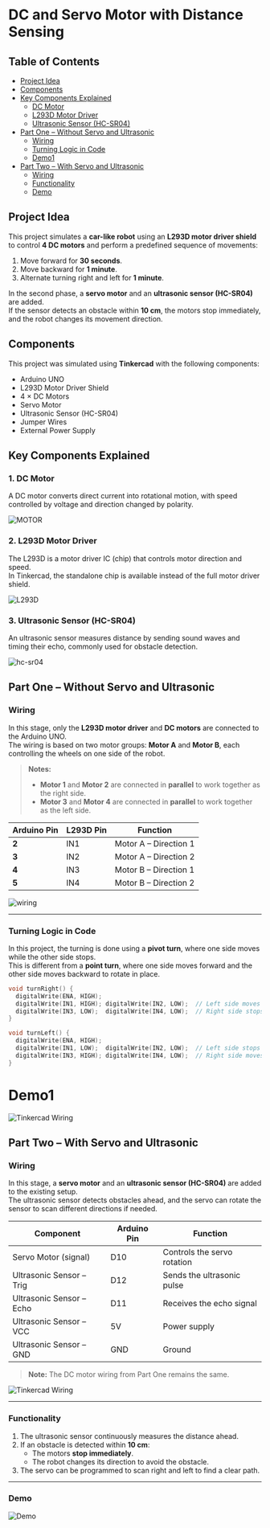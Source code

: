 # DC and Servo Motor with Distance Sensing


##  Table of Contents
- [Project Idea](#project-idea)
- [Components](#components)
- [Key Components Explained](#key-components-explained)
  - [DC Motor](#1-dc-motor)
  - [L293D Motor Driver](#2-l293d-motor-driver)
  - [Ultrasonic Sensor (HC-SR04)](#3-ultrasonic-sensor-hc-sr04)
- [Part One – Without Servo and Ultrasonic](#part-one--without-servo-and-ultrasonic)
  - [Wiring](#wiring)
  - [Turning Logic in Code](#turning-logic-in-code)
  - [Demo1](#demo1)
- [Part Two – With Servo and Ultrasonic](#part-two--with-servo-and-ultrasonic)
  - [Wiring](#wiring-1)
  - [Functionality](#functionality)
  - [Demo](#demo)


##  Project Idea
This project simulates a **car-like robot** using an **L293D motor driver shield** to control **4 DC motors** and perform a predefined sequence of movements:  
1. Move forward for **30 seconds**.  
2. Move backward for **1 minute**.  
3. Alternate turning right and left for **1 minute**.  

In the second phase, a **servo motor** and an **ultrasonic sensor (HC-SR04)** are added.  
If the sensor detects an obstacle within **10 cm**, the motors stop immediately, and the robot changes its movement direction.

##  Components
This project was simulated using **Tinkercad** with the following components:  
- Arduino UNO  
- L293D Motor Driver Shield  
- 4 × DC Motors  
- Servo Motor  
- Ultrasonic Sensor (HC-SR04)  
- Jumper Wires  
- External Power Supply  

##  Key Components Explained

### 1. DC Motor
A DC motor converts direct current into rotational motion, with speed controlled by voltage and direction changed by polarity.

![MOTOR](Electric_Motors_Chapter_2_Fig3-_960_x_500.png)

### 2. L293D Motor Driver
The L293D is a motor driver IC (chip) that controls motor direction and speed.  
In Tinkercad, the standalone chip is available instead of the full motor driver shield.

![L293D](L293D-Motor-Driver-IC.jpg)

### 3. Ultrasonic Sensor (HC-SR04)
An ultrasonic sensor measures distance by sending sound waves and timing their echo, commonly used for obstacle detection.

![hc-sr04](hc-sr04.png)


## Part One – Without Servo and Ultrasonic

### Wiring
In this stage, only the **L293D motor driver** and **DC motors** are connected to the Arduino UNO.  
The wiring is based on two motor groups: **Motor A** and **Motor B**, each controlling the wheels on one side of the robot.

> **Notes:**  
> - **Motor 1** and **Motor 2** are connected in **parallel** to work together as the right side.  
> - **Motor 3** and **Motor 4** are connected in **parallel** to work together as the left side.  

| Arduino Pin | L293D Pin | Function |
|-------------|-----------|----------|
| **2**       | IN1       | Motor A – Direction 1 |
| **3**       | IN2       | Motor A – Direction 2 |
| **4**       | IN3       | Motor B – Direction 1 |
| **5**       | IN4       | Motor B – Direction 2 |

 
![wiring](Wiring1.png)

---

###  Turning Logic in Code
In this project, the turning is done using a **pivot turn**, where one side moves while the other side stops.  
This is different from a **point turn**, where one side moves forward and the other side moves backward to rotate in place.

```cpp
void turnRight() {
  digitalWrite(ENA, HIGH);
  digitalWrite(IN1, HIGH); digitalWrite(IN2, LOW);  // Left side moves forward
  digitalWrite(IN3, LOW);  digitalWrite(IN4, LOW);  // Right side stops
}

void turnLeft() {
  digitalWrite(ENA, HIGH);
  digitalWrite(IN1, LOW);  digitalWrite(IN2, LOW);  // Left side stops
  digitalWrite(IN3, HIGH); digitalWrite(IN4, LOW);  // Right side moves forward
}
```

# Demo1 
![Tinkercad Wiring](Demo1.gif)

## Part Two – With Servo and Ultrasonic

### Wiring
In this stage, a **servo motor** and an **ultrasonic sensor (HC-SR04)** are added to the existing setup.  
The ultrasonic sensor detects obstacles ahead, and the servo can rotate the sensor to scan different directions if needed.

| Component               | Arduino Pin | Function |
|-------------------------|-------------|----------|
| Servo Motor (signal)    | D10         | Controls the servo rotation |
| Ultrasonic Sensor – Trig| D12         | Sends the ultrasonic pulse |
| Ultrasonic Sensor – Echo| D11         | Receives the echo signal |
| Ultrasonic Sensor – VCC | 5V          | Power supply |
| Ultrasonic Sensor – GND | GND         | Ground |

> **Note:** The DC motor wiring from Part One remains the same.

![Tinkercad Wiring](Wiring2.png)

---

### Functionality
1. The ultrasonic sensor continuously measures the distance ahead.  
2. If an obstacle is detected within **10 cm**:
   - The motors **stop immediately**.  
   - The robot changes its direction to avoid the obstacle.  
3. The servo can be programmed to scan right and left to find a clear path.

---

###  Demo
![Demo](Demo2.gif)
